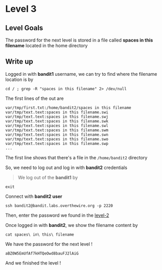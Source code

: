 # Level 3

## Level Goals
The password for the next level is stored in a file called **spaces in this filename** located in the home directory

## Write up

Logged in with **bandit1** username, we can try to find where the filename location is by
```
cd / ; grep -R "spaces in this filename" 2> /dev/null
```

The first lines of the out are
```
var/tmp/first.txt:/home/bandit2/spaces in this filename
var/tmp/text.text:spaces in this filename.swi
var/tmp/text.text:spaces in this filename.swj
var/tmp/text.text:spaces in this filename.swk
var/tmp/text.text:spaces in this filename.swl
var/tmp/text.text:spaces in this filename.swm
var/tmp/text.text:spaces in this filename.swn
var/tmp/text.text:spaces in this filename.swo
var/tmp/text.text:spaces in this filename.swp
...
```

The first line shows that there's a file in the ``` /home/bandit2 ``` directory

So, we need to log out and log in with **bandit2** credentials
> We log out of the **bandit1** by
```
exit
```

Connect with **bandit2 user**
```
ssh bandit2@bandit.labs.overthewire.org -p 2220
```

Then, enter the password we found in the [level-2]("../level-02/writeup.md")

Once logged in with **bandit2**, we show the filename content by
```
cat spaces\ in\ this\ filename
```

We have the password for the next level !
```
aBZ0W5EmUfAf7kHTQeOwd8bauFJ2lAiG
```

And we finished the level !
